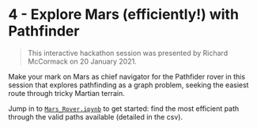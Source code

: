 # 4 - Explore Mars (efficiently!) with Pathfinder

> This interactive hackathon session was presented by Richard McCormack on 20 January 2021.

Make your mark on Mars as chief navigator for the Pathfider rover in this session that explores pathfinding as a graph problem, seeking the easiest route through tricky Martian terrain.

Jump in to [`Mars_Rover.ipynb`](Mars_Rover.ipynb) to get started: find the most efficient path through the valid paths available (detailed in the csv).
